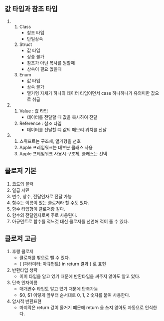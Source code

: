 ## 값 타입과 참조 타입
1. 
	1. Class 
		- 참조 타입
		- 단일상속
	2. Struct
		- 값 타입
		- 상송 불가
		- 참조가 아닌 복사를 원할때
		- 상속이 필요 없을때
	3. Enum
		- 값 타입
		- 상속 불가
		- 열거형 자체가 하나의 데이터 타입이면서 case 하나하나가 유의미한 값으로 취급
2. 
	1. Value : 값 타입
		- 데이터를 전달할 때 값을 복사하여 전달
	2. Reference : 참조 타입
		- 데이터를 전달할 떄 값의 메모리 위치를 전달 
3.  
	1. 스위프트는 구조체, 열거형을 선호
	2. Apple 프레임워크는 대부분 클래스 사용
	3. Apple 프레임워크 사용시 구조체, 클래스는 선택
	 

## 클로저 기본
1. 코드의 블럭
2. 일급 시민
3. 변수, 상수, 전달인자로 전달 가능
4. 함수는 이름이 있는 클로저라 할 수도 있다.
5. 함수 타입형이 클로저랑 같다.
6. 함수의 전달인자로써 주로 사용된다.
7. 아규먼트로 함수를 적느것 대신 클로저를 선언해 적어 줄 수 있다.


## 클로저 고급
1. 후행 클로저
	- 클로저를 밖으로 뺼 수 있다.
	- { (파라미터: 아규먼트} in return 결과 } 로 표현
2. 반환타입 생략
	- 이미 타입을 알고 있기 때문에 반환타입을 써주지 않아도 알고 있다.
3. 단축 인자이름
	- 매개변수 타입도 알고 있기 때문에 단축가능
	- $0, $1 이렇게 앞부터 순서대로 0, 1, 2 숫자를 붙여 사용한다.
4. 암시적 반환표현
	- 마지막은 return 값이 올거기 떄문에 return 을 쓰지 않아도 자동으로 인식한다.
